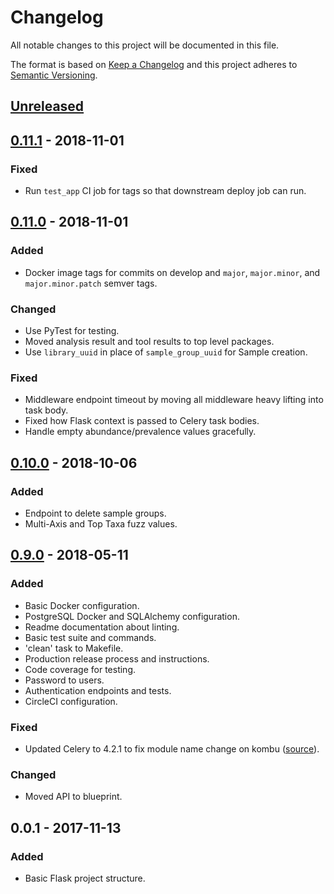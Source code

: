 # Changelog
All notable changes to this project will be documented in this file.

The format is based on [Keep a Changelog](http://keepachangelog.com/en/1.0.0/)
and this project adheres to [Semantic Versioning](http://semver.org/spec/v2.0.0.html).

## [Unreleased]

## [0.11.1] - 2018-11-01
### Fixed
- Run `test_app` CI job for tags so that downstream deploy job can run.

## [0.11.0] - 2018-11-01
### Added
- Docker image tags for commits on develop and `major`, `major.minor`, and `major.minor.patch` semver tags.

### Changed
- Use PyTest for testing.
- Moved analysis result and tool results to top level packages.
- Use `library_uuid` in place of `sample_group_uuid` for Sample creation.

### Fixed
- Middleware endpoint timeout by moving all middleware heavy lifting into task body.
- Fixed how Flask context is passed to Celery task bodies.
- Handle empty abundance/prevalence values gracefully.

## [0.10.0] - 2018-10-06
### Added
- Endpoint to delete sample groups.
- Multi-Axis and Top Taxa fuzz values.

## [0.9.0] - 2018-05-11
### Added
- Basic Docker configuration.
- PostgreSQL Docker and SQLAlchemy configuration.
- Readme documentation about linting.
- Basic test suite and commands.
- 'clean' task to Makefile.
- Production release process and instructions.
- Code coverage for testing.
- Password to users.
- Authentication endpoints and tests.
- CircleCI configuration.

### Fixed
- Updated Celery to 4.2.1 to fix module name change on kombu ([source](https://stackoverflow.com/a/50464774)).

### Changed
- Moved API to blueprint.

## 0.0.1 - 2017-11-13
### Added
- Basic Flask project structure.

[Unreleased]: https://github.com/LongTailBio/metagenscope-server/compare/v0.11.1...develop
[0.11.1]: https://github.com/LongTailBio/metagenscope-server/compare/v0.11.0...v0.11.1
[0.11.0]: https://github.com/LongTailBio/metagenscope-server/compare/v0.10.0...v0.11.0
[0.10.0]: https://github.com/LongTailBio/metagenscope-server/compare/v0.9.0...v0.10.0
[0.9.0]: https://github.com/LongTailBio/metagenscope-server/compare/v0.0.1...v0.9.0
